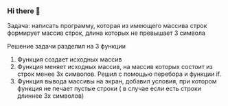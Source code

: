 ### Hi there 👋

Задача: написать программу, которая из имеющего массива строк формирует массив строк, длина которых не превышает 3 символа

Решение задачи разделил на 3 функции
1. Функция создает исходных массив
2. Функция меняет исходных массив, на массив которых состоит из строк менее 3х символов. Решил с помощью перебора и функции if. 
3. Функция вывода массивы на экран, добавил условия, при котором функция не печает пустые строки ( в случае если есть строки длиннее 3х символов)
